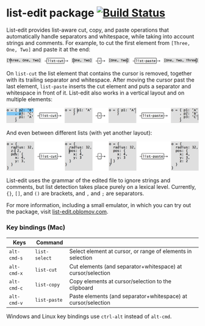 # list-edit package  [![Build Status](https://travis-ci.org/Oblosys/atom-list-edit.svg?branch=master)](https://travis-ci.org/Oblosys/atom-list-edit)

List-edit provides list-aware cut, copy, and paste operations that automatically handle separators and whitespace, while taking into account strings and comments. For example, to cut the first element from `[Three, One, Two]` and paste it at the end:

![Single-line list edit](https://raw.githubusercontent.com/oblosys/atom-list-edit/master/img/single-line-list-edit.png)

On `list-cut` the list element that contains the cursor is removed, together with its trailing separator and whitespace. After moving the cursor past the last element, `list-paste` inserts the cut element and puts a separator and whitespace in front of it. List-edit also works in a vertical layout and on multiple elements:

![Multi-line list edit](https://raw.githubusercontent.com/oblosys/atom-list-edit/master/img/multi-line-list-edit.png)

And even between different lists (with yet another layout):

![List-edit between lists edit](https://raw.githubusercontent.com/oblosys/atom-list-edit/master/img/list-edit-between-lists.png)


List-edit uses the grammar of the edited file to ignore strings and comments, but list detection takes place purely on a lexical level. Currently, `{}`, `[]`, and `()` are brackets, and `,` and `;` are separators.

For more information, including a small emulator, in which you can try out the package, visit [list-edit.oblomov.com](http://list-edit.oblomov.com).

### Key bindings (Mac)

Keys        | Command       | &nbsp;
----------- | ------------- | -------
<span style="white-space: nowrap">`alt-cmd-s`</span> | <span style="white-space: nowrap">`list-select`</span> | Select element at cursor, or range of elements in selection
`alt-cmd-x` | `list-cut`    | Cut elements (and separator+whitespace) at cursor/selection
`alt-cmd-c` | `list-copy`   | Copy elements at cursor/selection to the clipboard
`alt-cmd-v` | `list-paste`  | Paste elements (and separator+whitespace) at cursor/selection

Windows and Linux key bindings use `ctrl-alt` instead of `alt-cmd`.
